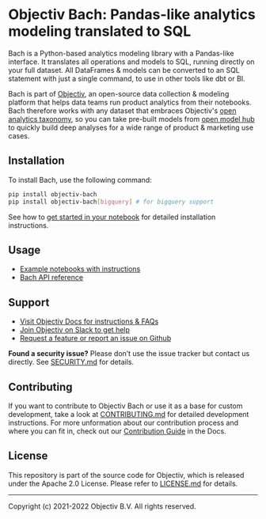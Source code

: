 # Objectiv Bach: Pandas-like analytics modeling translated to SQL

Bach is a Python-based analytics modeling library with a Pandas-like interface. It translates all operations and models to SQL, running directly on your full dataset. All DataFrames & models can be converted to an SQL statement with just a single command, to use in other tools like dbt or BI.

Bach is part of [Objectiv](https://objectiv.io/), an open-source data collection & modeling platform that helps data teams run product analytics from their notebooks. Bach therefore works with any dataset that embraces Objectiv's [open analytics taxonomy](https://objectiv.io/docs/taxonomy/), so you can take pre-built models from [open model hub](https://objectiv.io/docs/taxonomy/) to quickly build deep analyses for a wide range of product & marketing use cases.


## Installation
To install Bach, use the following command:
```bash
pip install objectiv-bach
pip install objectiv-bach[bigquery] # for bigquery support
```

See how to [get started in your notebook](https://objectiv.io/docs/modeling/get-started-in-your-notebook/) for detailed installation instructions.

## Usage
* [Example notebooks with instructions](https://objectiv.io/docs/modeling/example-notebooks/)
* [Bach API reference](https://objectiv.io/docs/modeling/bach/api-reference/) 

## Support
* [Visit Objectiv Docs for instructions & FAQs](https://objectiv.io/docs/)
* [Join Objectiv on Slack to get help](https://objectiv.io/join-slack/)
* [Request a feature or report an issue on Github](https://github.com/objectiv/objectiv-analytics)

**Found a security issue?**
Please don’t use the issue tracker but contact us directly. See [SECURITY.md](../SECURITY.md) for details.

## Contributing

If you want to contribute to Objectiv Bach or use it as a base for custom development, take a look at [CONTRIBUTING.md](CONTRIBUTING.md) for detailed development instructions. For more unformation about our contribution process and where you can fit in, check out our [Contribution Guide](https://objectiv.io/docs/home/the-project/contribute) in the Docs.

## License

This repository is part of the source code for Objectiv, which is released under the Apache 2.0 License. Please refer to [LICENSE.md](../LICENSE.md) for details.

---

Copyright (c) 2021-2022 Objectiv B.V. All rights reserved.